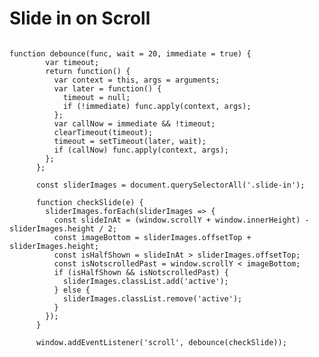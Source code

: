 # Slide in on Scroll

<pre>
<code>
function debounce(func, wait = 20, immediate = true) {
        var timeout;
        return function() {
          var context = this, args = arguments;
          var later = function() {
            timeout = null;
            if (!immediate) func.apply(context, args);
          };
          var callNow = immediate && !timeout;
          clearTimeout(timeout);
          timeout = setTimeout(later, wait);
          if (callNow) func.apply(context, args);
        };
      };

      const sliderImages = document.querySelectorAll('.slide-in');

      function checkSlide(e) {
        sliderImages.forEach(sliderImages => {
          const slideInAt = (window.scrollY + window.innerHeight) - sliderImages.height / 2;
          const imageBottom = sliderImages.offsetTop + sliderImages.height;
          const isHalfShown = slideInAt > sliderImages.offsetTop;
          const isNotscrolledPast = window.scrollY < imageBottom;
          if (isHalfShown && isNotscrolledPast) {
            sliderImages.classList.add('active');
          } else {
            sliderImages.classList.remove('active');
          }
        });
      }

      window.addEventListener('scroll', debounce(checkSlide));
</code>
</pre>